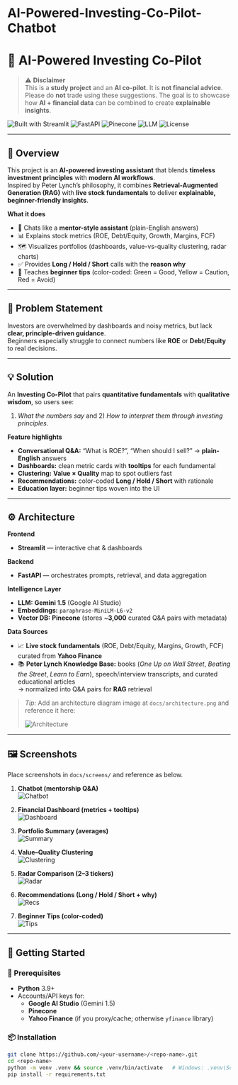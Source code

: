 # AI-Powered-Investing-Co-Pilot-Chatbot

# 📘 AI-Powered Investing Co-Pilot

> ⚠️ **Disclaimer**  
> This is a **study project** and an **AI co-pilot**. It is **not financial advice**.  
> Please do **not** trade using these suggestions. The goal is to showcase how **AI + financial data** can be combined to create **explainable insights**.

![Built with Streamlit](https://img.shields.io/badge/Built%20with-Streamlit-FF4B4B?logo=streamlit&logoColor=white)
![FastAPI](https://img.shields.io/badge/API-FastAPI-009688?logo=fastapi&logoColor=white)
![Pinecone](https://img.shields.io/badge/Vector%20DB-Pinecone-5C2D91)
![LLM](https://img.shields.io/badge/LLM-Gemini%201.5-4285F4)
![License](https://img.shields.io/badge/License-MIT-black)

---

## 📌 Overview
This project is an **AI-powered investing assistant** that blends **timeless investment principles** with **modern AI workflows**.  
Inspired by Peter Lynch’s philosophy, it combines **Retrieval-Augmented Generation (RAG)** with **live stock fundamentals** to deliver **explainable, beginner-friendly insights**.

**What it does**
- 💬 Chats like a **mentor-style assistant** (plain-English answers)
- 📊 Explains stock metrics (ROE, Debt/Equity, Growth, Margins, FCF)
- 🗺️ Visualizes portfolios (dashboards, value-vs-quality clustering, radar charts)
- ✅ Provides **Long / Hold / Short** calls with the **reason why**
- 🧭 Teaches **beginner tips** (color-coded: Green = Good, Yellow = Caution, Red = Avoid)

---

## 🎯 Problem Statement
Investors are overwhelmed by dashboards and noisy metrics, but lack **clear, principle-driven guidance**.  
Beginners especially struggle to connect numbers like **ROE** or **Debt/Equity** to real decisions.

---

## 💡 Solution
An **Investing Co-Pilot** that pairs **quantitative fundamentals** with **qualitative wisdom**, so users see:
1) *What the numbers say* and 2) *How to interpret them through investing principles*.

**Feature highlights**
- **Conversational Q&A:** “What is ROE?”, “When should I sell?” → **plain-English** answers  
- **Dashboards:** clean metric cards with **tooltips** for each fundamental  
- **Clustering:** **Value × Quality** map to spot outliers fast  
- **Recommendations:** color-coded **Long / Hold / Short** with rationale  
- **Education layer:** beginner tips woven into the UI

---

## ⚙️ Architecture

**Frontend**
- **Streamlit** — interactive chat & dashboards

**Backend**
- **FastAPI** — orchestrates prompts, retrieval, and data aggregation

**Intelligence Layer**
- **LLM:** **Gemini 1.5** (Google AI Studio)
- **Embeddings:** `paraphrase-MiniLM-L6-v2`
- **Vector DB:** **Pinecone** (stores ~**3,000** curated Q&A pairs with metadata)

**Data Sources**
- 📈 **Live stock fundamentals** (ROE, Debt/Equity, Margins, Growth, FCF) curated from **Yahoo Finance**
- 📚 **Peter Lynch Knowledge Base:** books (*One Up on Wall Street*, *Beating the Street*, *Learn to Earn*), speech/interview transcripts, and curated educational articles  
  → normalized into Q&A pairs for **RAG** retrieval

> _Tip:_ Add an architecture diagram image at `docs/architecture.png` and reference it here:
>
> ![Architecture](docs/architecture.png)

---

## 🖼️ Screenshots
Place screenshots in `docs/screens/` and reference as below.

1. **Chatbot (mentorship Q&A)**  
   ![Chatbot](docs/screens/chat.png)

2. **Financial Dashboard (metrics + tooltips)**  
   ![Dashboard](docs/screens/dashboard.png)

3. **Portfolio Summary (averages)**  
   ![Summary](docs/screens/summary.png)

4. **Value–Quality Clustering**  
   ![Clustering](docs/screens/clusters.png)

5. **Radar Comparison (2–3 tickers)**  
   ![Radar](docs/screens/radar.png)

6. **Recommendations (Long / Hold / Short + why)**  
   ![Recs](docs/screens/recs.png)

7. **Beginner Tips (color-coded)**  
   ![Tips](docs/screens/tips.png)

---

## 🚀 Getting Started

### 🔧 Prerequisites
- **Python** 3.9+  
- Accounts/API keys for:
  - **Google AI Studio** (Gemini 1.5)
  - **Pinecone**
  - **Yahoo Finance** (if you proxy/cache; otherwise `yfinance` library)

### 📦 Installation
```bash
git clone https://github.com/<your-username>/<repo-name>.git
cd <repo-name>
python -m venv .venv && source .venv/bin/activate   # Windows: .venv\Scripts\activate
pip install -r requirements.txt
